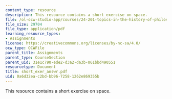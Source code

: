 ```yaml
---
content_type: resource
description: This resource contains a short exercise on space.
file: /ol-ocw-studio-app/courses/24-201-topics-in-the-history-of-philosophy-kant-fall-2005/0a6d32eac2bdbb9672581262e869355b_short_exer_answr.pdf
file_size: 29704
file_type: application/pdf
learning_resource_types:
- Assignments
license: https://creativecommons.org/licenses/by-nc-sa/4.0/
ocw_type: OCWFile
parent_title: Assignments
parent_type: CourseSection
parent_uid: 31e1c790-ede2-d3a2-da3b-061bbd490551
resourcetype: Document
title: short_exer_answr.pdf
uid: 0a6d32ea-c2bd-bb96-7258-1262e869355b
---
```

This resource contains a short exercise on space.